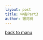```yaml
---
layout: post
title: 中毒Part3
author: 银河树
---
```




[back to manu](https://allforyanchen.github.io/2020/07/16/post-1.html)

